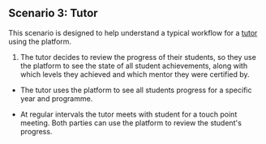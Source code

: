 ## Scenario 3: Tutor

This scenario is designed to help understand a typical workflow for a [tutor](notes/tutor.md) using the platform.

1. The tutor decides to review the progress of their students, so they use the platform to see the state of all student achievements, along with which levels they achieved and which mentor they were certified by.

* The tutor uses the platform to see all students progress for a specific year and programme.

* At regular intervals the tutor meets with student for a touch point meeting. Both parties can use the platform to review the student's progress.


